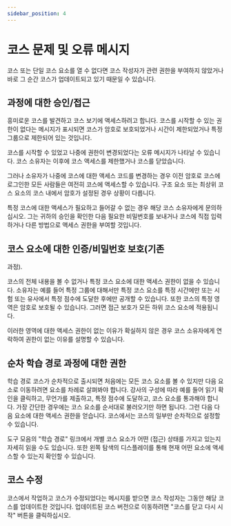```yaml
---
sidebar_position: 4
---
```


# 코스 문제 및 오류 메시지

코스 또는 단일 코스 요소를 열 수 없다면 코스 작성자가 관련 권한을 부여하지 않았거나 바로 그 순간 코스가 업데이트되고 있기 때문일 수 있습니다.

## 과정에 대한 승인/접근

흥미로운 코스를 발견하고 코스 보기에 액세스하려고 합니다. 코스를 시작할 수 있는 권한이 없다는 메시지가 표시되면 코스가 암호로 보호되었거나 시간이 제한되었거나 특정 그룹으로 제한되어 있는 것입니다.

코스를 시작할 수 있었고 나중에 권한이 변경되었다는 오류 메시지가 나타날 수 있습니다. 코스 소유자는 이후에 코스 액세스를 제한했거나 코스를 닫았습니다.

그러나 소유자가 나중에 코스에 대한 액세스 코드를 변경하는 경우 이전 암호로 코스에 로그인한 모든 사람들은 여전히 코스에 액세스할 수 있습니다. 구조 요소 또는 최상위 코스 요소의 코스 내에서 암호가 설정된 경우 상황이 다릅니다.

특정 코스에 대한 액세스가 필요하고 들어갈 수 없는 경우 해당 코스 소유자에게 문의하십시오. 그는 귀하의 승인을 확인한 다음 필요한 비밀번호를 보내거나 코스에 직접 입력하거나 다른 방법으로 액세스 권한을 부여할 것입니다.

## 코스 요소에 대한 인증/비밀번호 보호(기존

과정).

코스의 전체 내용을 볼 수 없거나 특정 코스 요소에 대한 액세스 권한이 없을 수 있습니다. 소유자는 예를 들어 특정 그룹에 대해서만 특정 코스 요소를 특정 시간에만 또는 시험 또는 유사에서 특정 점수에 도달한 후에만 공개할 수 있습니다. 또한 코스의 특정 영역은 암호로 보호될 수 있습니다. 그러면 접근 보호가 모든 하위 코스 요소에 적용됩니다.

이러한 영역에 대한 액세스 권한이 없는 이유가 확실하지 않은 경우 코스 소유자에게 연락하여 권한이 없는 이유를 설명할 수 있습니다.

## 순차 학습 경로 과정에 대한 권한

학습 경로 코스가 순차적으로 출시되면 처음에는 모든 코스 요소를 볼 수 있지만 다음 요소로 이동하려면 요소를 차례로 살펴봐야 합니다. 강사의 구성에 따라 예를 들어 읽기 확인을 클릭하고, 무언가를 제출하고, 특정 점수에 도달하고, 코스 요소를 통과해야 합니다. 가장 간단한 경우에는 코스 요소를 순서대로 불러오기만 하면 됩니다. 그런 다음 다음 요소에 대한 액세스 권한을 얻습니다. 코스에서는 코스의 일부만 순차적으로 설정할 수 있습니다.

도구 모음의 "학습 경로" 링크에서 개별 코스 요소가 어떤 (접근) 상태를 가지고 있는지 자세히 읽을 수도 있습니다. 또한 왼쪽 탐색의 디스플레이를 통해 현재 어떤 요소에 액세스할 수 있는지 확인할 수 있습니다.

## 코스 수정

코스에서 작업하고 코스가 수정되었다는 메시지를 받으면 코스 작성자는 그동안 해당 코스를 업데이트한 것입니다. 업데이트된 코스 버전으로 이동하려면 "코스를 닫고 다시 시작" 버튼을 클릭하십시오.